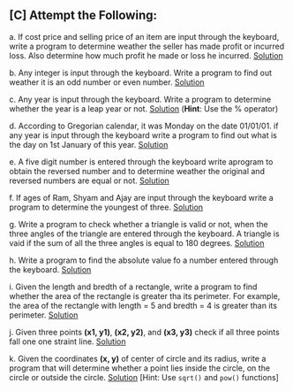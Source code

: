 ## [C] Attempt the Following:

a. If cost price and selling price of an item are input through the keyboard, write a program to determine weather the seller has made profit or incurred loss. Also determine how much profit he made or loss he incurred. [Solution](./a.c)

b. Any integer is input through the keyboard. Write a program to find out weather it is an odd number or even number. [Solution](./b.c)

c. Any year is input through the keyboard. Write a program to determine whether the year is a leap year or not. [Solution](./c.c)
(**Hint**: Use the % operator)

d. According to Gregorian calendar, it was Monday on the date 01/01/01. if any year is input through the keyboard write a program to find out what is the day on 1st January of this year. [Solution](./d.c)

e. A five digit number is entered through the keyboard write aprogram to obtain the reversed number and to determine weather the original and reversed numbers are equal or not. [Solution](./e.c)

f. If ages of Ram, Shyam and Ajay are input through the keyboard write a program to determine the youngest of three. [Solution](./f.c)

g. Write a program to check whether a triangle is valid or not, when the three angles of the triangle are entered through the keyboard. A triangle is vaid if the sum of all the three angles is equal to 180 degrees. [Solution](./g.c)

h. Write a program to find the absolute value fo a number entered through the keyboard. [Solution](./h.c)

i. Given the length and bredth of a rectangle, write a program to find whether the area of the rectangle is greater tha its perimeter. For example, the area of the rectangle with length = 5 and bredth = 4 is greater than its perimeter. [Solution](./i.c)

j. Given three points **(x1, y1)**, **(x2, y2)**, and **(x3, y3)** check if all three points fall one one straint line. [Solution](./j.c)

k. Given the coordinates **(x, y)** of center of circle and its radius, write a program that will determine whether a point lies inside the circle, on the circle or outside the circle. [Solution](./k.c)
[Hint: Use `sqrt()` and `pow()` functions]
